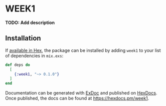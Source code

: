 # WEEK1

**TODO: Add description**

## Installation

If [available in Hex](https://hex.pm/docs/publish), the package can be installed
by adding `week1` to your list of dependencies in `mix.exs`:

```elixir
def deps do
  [
    {:week1, "~> 0.1.0"}
  ]
end
```

Documentation can be generated with [ExDoc](https://github.com/elixir-lang/ex_doc)
and published on [HexDocs](https://hexdocs.pm). Once published, the docs can
be found at <https://hexdocs.pm/week1>.

